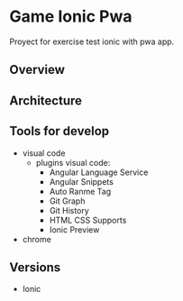# Game Ionic Pwa

Proyect for exercise test ionic with pwa app.

## Overview

## Architecture

## Tools for develop

* visual code
  * plugins visual code: 
    * Angular Language Service
    * Angular Snippets
    * Auto Ranme Tag
    * Git Graph
    * Git History
    * HTML CSS Supports
    * Ionic Preview    
* chrome
  
## Versions

* Ionic